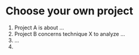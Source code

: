 # Choose your own project

1. Project A is about ...
2. Project B concerns technique X to analyze ...
3. ...
4. 